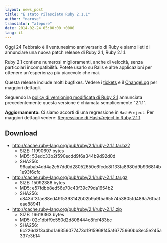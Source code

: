```yaml
---
layout: news_post
title: "È stato rilasciato Ruby 2.1.1"
author: "naruse"
translator: "alepore"
date: 2014-02-24 05:00:00 +0000
lang: it
---
```


Oggi 24 Febbraio è il ventunesimo anniversario di Ruby
e siamo lieti di annunciare una nuova patch release di Ruby 2.1, Ruby 2.1.1.

Ruby 2.1 contiene numerosi miglioramenti, anche di velocità, senza particolari
incompatibilità. Potete usarlo su Rails e altre applicazioni per ottenere
un'esperienza più piacevole che mai.

Questa release include molti bugfixes.
Vedere i [tickets](https://bugs.ruby-lang.org/projects/ruby-21/issues?set_filter=1&amp;status_id=5)
e il [ChangeLog](http://svn.ruby-lang.org/repos/ruby/tags/v2_1_1/ChangeLog)
per maggiori dettagli.

Seguendo la [policy di versioning modificata di Ruby 2.1](https://www.ruby-lang.org/it/news/2013/12/21/ruby-version-policy-changes-with-2-1-0/)
annunciata precedentemente questa versione è chiamata semplicemente "2.1.1".

**Aggiornamento:** Ci siamo accorti di una regressione in `Hash#reject`. Per
maggiori dettagli vedere:
[Regressione di Hash#reject in Ruby 2.1.1](https://www.ruby-lang.org/it/news/2014/03/10/regression-of-hash-reject-in-ruby-2-1-1/).

## Download

* <http://cache.ruby-lang.org/pub/ruby/2.1/ruby-2.1.1.tar.bz2>
  * SIZE:   11990697 bytes
  * MD5:    53edc33b2f590ecdd9f6a344b9d92d0d
  * SHA256: 96aabab4dd4a2e57dd0d28052650e6fcdc8f133fa8980d9b936814b1e93f6cfc
* <http://cache.ruby-lang.org/pub/ruby/2.1/ruby-2.1.1.tar.gz>
  * SIZE:   15092388 bytes
  * MD5:    e57fdbb8ed56e70c43f39c79da1654b2
  * SHA256: c843df31ae88ed49f5393142b02b9a9f5a6557453805fd489a76fbafeae88941
* <http://cache.ruby-lang.org/pub/ruby/2.1/ruby-2.1.1.zip>
  * SIZE:   16618363 bytes
  * MD5:    02c1dbff9c550d2d808444c8fef483bc
  * SHA256: 6c226d3f3a4bd1a9356077473d1915968f45af6775660bb8ec5e245a337e3b14
